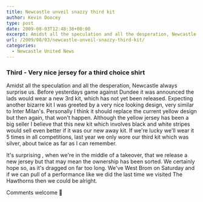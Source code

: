 ```yaml
---
title: Newcastle unveil snazzy third kit
author: Kevin Doocey
type: post
date: 2009-08-03T12:48:38+00:00
excerpt: Amidst all the speculation and all the desperation, Newcastle always surprise us. Before yesterdays game against Dundee it was announced
url: /2009/08/03/newcastle-unveil-snazzy-third-kit/
categories:
  - Newcastle United News
---
```


### Third - Very nice jersey for a third choice shirt

Amidst all the speculation and all the desperation, Newcastle always surprise us. Before yesterdays game against Dundee it was announced the lads would wear a new 3rd kit, which has not yet been released. Expecting another bizarre kit I was greeted by a very nice looking design, very similar to Inter Milan's. Personally I think it should replace the current yellow design but then again, that won't happen. Although the yellow jersey has been a big seller I believe that this new kit which involves black and white stripes would sell even better if it was our new away kit. If we're lucky we'll wear it 5 times in all competitions, last year we only wore our third kit which was silver, about twice as far as I can remember.

It's surprising , when we're in the middle of a takeover, that we release a new jersey but that may mean the ownership has been sorted. We certainly hope so, as it's dragged on far too long. We've West Brom on Saturday and if we can pull of a performance like we did the last time we visited The Hawthorns then we could be alright.

Comments welcome 🙂
